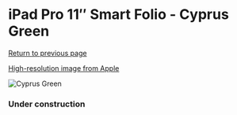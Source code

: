 # iPad Pro 11″ Smart Folio - Cyprus Green

[Return to previous page](/ipad_pro4)

[High-resolution image from Apple](https://store.storeimages.cdn-apple.com/8756/as-images.apple.com/is/MGYY3?wid=4500&hei=4500&fmt=png)

<div style="width: 384px"><img src="/everysource/MGYY3.png" alt="Cyprus Green"></div>

### Under construction
